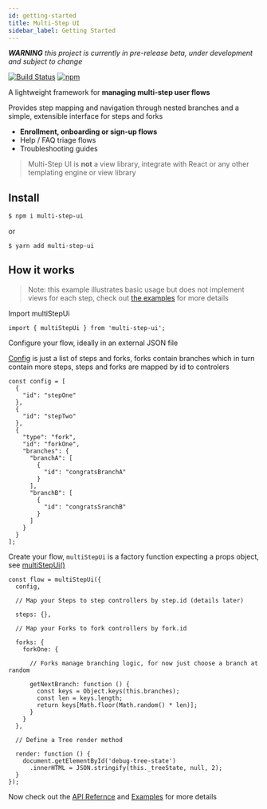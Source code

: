 ```yaml
---
id: getting-started
title: Multi-Step UI
sidebar_label: Getting Started
---
```


___WARNING__  this project is currently in pre-release beta, under development and subject to change_

[![Build Status](https://travis-ci.com/charlielow/multi-step-ui.svg?branch=master)](https://travis-ci.com/charlielow/multi-step-ui) [![npm](https://img.shields.io/npm/v/multi-step-ui.svg)](https://github.com/charlielow/multi-step-ui)

A lightweight framework for __managing multi-step user flows__ 

Provides step mapping and navigation through nested branches and a simple, extensible interface for steps and forks

* __Enrollment, onboarding or sign-up flows__
* Help / FAQ triage flows
* Troubleshooting guides


> Multi-Step UI is __not__ a view library, integrate with React or any other templating engine or view library

## Install


```sh
$ npm i multi-step-ui
```

or

```sj
$ yarn add multi-step-ui
```

## How it works

> Note: this example illustrates basic usage but does not implement views for each step, check out [the examples](https://charlielow.github.io/multi-step-ui/docs/simple-flow-with-react) for more details

Import multiStepUi

```
import { multiStepUi } from 'multi-step-ui';
```

Configure your flow, ideally in an external JSON file

[Config](multi-step-ui.md#config) is just a list of steps and forks, forks contain branches which in turn contain more steps, steps and forks are mapped by id to controlers

```
const config = [
  {
    "id": "stepOne"
  },
  {
    "id": "stepTwo"
  },
  {
    "type": "fork",
    "id": "forkOne",
    "branches": {
      "branchA": [
        {
          "id": "congratsBranchA"
        }
      ],
      "branchB": [
        {
          "id": "congratsSranchB"
        }
      ]
    }
  }
];
```

Create your flow, `multiStepUi` is a factory function expecting a props object, see [multiStepUi()](multi-step-ui.md)

```
const flow = multiStepUi({
  config,

  // Map your Steps to step controllers by step.id (details later)

  steps: {},

  // Map your Forks to fork controllers by fork.id

  forks: {
    forkOne: {

      // Forks manage branching logic, for now just choose a branch at random

      getNextBranch: function () {
        const keys = Object.keys(this.branches);
        const len = keys.length;
        return keys[Math.floor(Math.random() * len)];
      }
    }
  },

  // Define a Tree render method

  render: function () {
    document.getElementById('debug-tree-state')
      .innerHTML = JSON.stringify(this._treeState, null, 2);
  }
});
```

Now check out the [API Refernce](multi-step-ui.md) and [Examples](https://charlielow.github.io/multi-step-ui/docs/simple-flow-with-react) for more details

